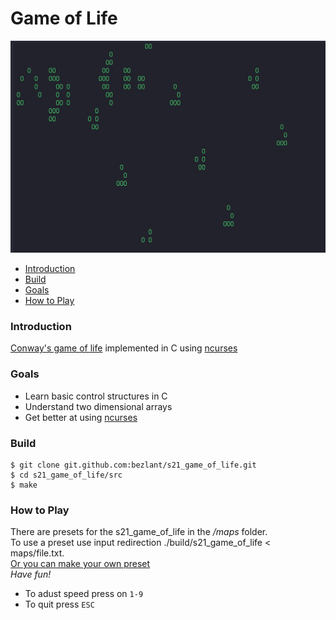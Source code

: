 # Game of Life

![Game of Life preview](assets/preview.png)

* [Introduction](#introduction)
* [Build](#build)
* [Goals](#goals)
* [How to Play](#how-to-play)

### Introduction

[Conway's game of life](https://en.wikipedia.org/wiki/Conway%27s_Game_of_Life) implemented in C using [ncurses](https://en.wikipedia.org/wiki/Ncurses)  

### Goals
- Learn basic control structures in C
- Understand two dimensional arrays
- Get better at using [ncurses](https://tldp.org/HOWTO/NCURSES-Programming-HOWTO/)  
### Build

```
$ git clone git.github.com:bezlant/s21_game_of_life.git
$ cd s21_game_of_life/src
$ make
```

### How to Play

There are presets for the s21_game_of_life in the */maps* folder.<br>To use a preset use input redirection ./build/s21_game_of_life < maps/file.txt. 
<br><u>Or you can make your own preset</u><br> *Have fun!*

* To adust speed press on `1-9`
* To quit press `ESC`
